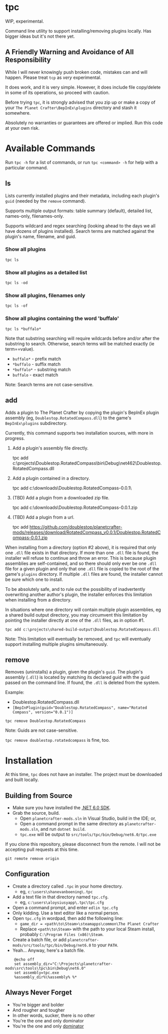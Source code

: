 # tpc

WIP, experimental.

Command line utility to support installing/removing plugins locally. Has bigger ideas but it's not there yet.

## A Friendly Warning and Avoidance of All Responsibility

While I will never knowingly push broken code, mistakes can and will happen. 
Please treat `tcp` as *very* experimental. 

It does work, and it is very simple. However, it does include file copy/delete in some of its operations,
so proceed with caution.

Before trying `tpc`, it is strongly advised that you zip up or make a copy of your
`The Planet Crafter\BepInEx\plugins` directory and stash it somewhere.

Absolutely no warranties or guarantees are offered or implied. Run this code at your own risk.

# Available Commands

Run `tpc -h` for a list of commands, or run `tpc <command> -h` for help with a particular command.

## ls

Lists currently installed plugins and their metadata, including each plugin's `guid` (needed by the `remove` command).

Supports multiple output formats: table summary (default), detailed list, names-only, filenames-only.

Supports wildcard and regex searching (looking ahead to the days we all have dozens of plugins installed). 
Search terms are matched against the plugin's name, filename, and guid. 

### Show all plugins

`tpc ls`

### Show all plugins as a detailed list

`tpc ls -od`

### Show all plugins, filenames only

`tpc ls -of`

### Show all plugins containing the word 'buffalo'

`tpc ls *buffalo*`

Note that substring searching will require wildcards before and/or after the substring to search.
Otherwise, search terms will be matched exactly (ie term==value).

* `buffalo*`  - prefix match
* `*buffalo`  - suffix match
* `*buffalo*` - substring match
* `buffalo`   - exact match

Note: Search terms are not case-sensitive.

## add
Adds a plugin to The Planet Crafter by copying the plugin's BepInEx plugin assembly (eg, `Doublestop.RotatedCompass.dll`)
to the game's `BepInEx\plugins` subdirectory. 

Currently, this command supports two installation sources, with more in progress.

1. Add a plugin's assembly file directly.

    tpc add c:\projects\Doublestop.RotatedCompass\bin\Debug\net462\Doublestop.RotatedCompass.dll

2. Add a plugin contained in a directory.

    tpc add c:\downloads\Doublestop.RotatedCompass-0.0.1\

3. (TBD) Add a plugin from a downloaded zip file.

    tpc add c:\downloads\Doublestop.RotatedCompass-0.0.1.zip

4. (TBD) Add a plugin from a url.

    tpc add https://github.com/doublestop/planetcrafter-mods/releases/download/RotatedCompass_v0.0.1/Doublestop.RotatedCompass-0.0.1.zip


When installing from a directory (option #2 above), it is required that only one `.dll` file exists in that directory.
If more than one `.dll` file is found, the installer will refuse to continue and throw an error. 
This is because plugin assemblies are self-contained, and so there should only ever be one `.dll` file for a given plugin 
and only that one `.dll` file is copied to the root of the game's `plugins` directory. If multiple `.dll` files are found,
the installer cannot be sure which one to install.

To be absolutely safe, and to rule out the possibility of inadvertently overwriting another author's plugin,
the installer enforces this limitation when installing from a directory.

In situations where one directory will contain multiple plugin assemblies, eg a shared build output directory,
you may circumvent this limitation by pointing the installer directly at one of the `.dll` files, as in option #1.

`tpc add c:\projects\shared-build-output\Doublestop.RotatedCompass.dll`

Note: This limitation will eventually be removed, and `tpc` will eventually support installing multiple plugins simultaneously.

## remove

Removes (uninstalls) a plugin, given the plugin's `guid`. The plugin's assembly (`.dll`) is located by
matching its declared guid with the guid passed on the command line. If found, the `.dll` is
deleted from the system. 

Example:
* Doublestop.RotatedCompass.dll
* `[BepInPlugin(guid="Doublestop.RotatedCompass", name="Rotated Compass", version="0.0.1")]`

`tpc remove Doublestop.RotatedCompass`

Note: Guids are not case-sensitive.

`tpc remove doublestop.rotatedcompass` is fine, too.

# Installation

At this time, `tpc` does not have an installer. The project must be downloaded and built locally.

## Building from Source
* Make sure you have installed the [.NET 6.0 SDK](https://dotnet.microsoft.com/en-us/download/dotnet/6.0).
* Grab the source, build.
  * Open `planetcrafter-mods.sln` in Visual Studio, build in the IDE; or,
  * Open a command prompt in the same directory as `planetcrafter-mods.sln`, and run `dotnet build`.
  * `tpc.exe` will be output to `src/tools/tpc/bin/Debug/net6.0/tpc.exe`

If you clone this repository, please disconnect from the remote. I will not be accepting pull requests at this time.

`git remote remove origin`

## Configuration
* Create a directory called `.tpc` in your home directory.
  * eg, `c:\users\shanevanboening\.tpc`
* Add a text file in that directory named `tpc.cfg`.
  * eg, `c:\users\aloysiusyapp\.tpc\tpc.cfg`
* Open a command prompt, and enter `edlin tpc.cfg`
* Only kidding. Use a text editor like a normal person.
* Open `tpc.cfg` in wordpad, then add the following line:
  * `game_dir = <path\to\Steam>\steamapps\common\The Planet Crafter`
  * Replace `<path\to\Steam>` with the path to your local Steam install, probably `C:\Program Files (x86)\Steam`.
* Create a batch file, or add `planetcrafter-mods/src/tools/tpc/bin/Debug/net6.0` to your `PATH`.
* Yeah... Anyway, here's a batch file.
```
    @echo off
    set assembly_dir="C:\Projects\planetcrafter-mods\src\tools\tpc\bin\Debug\net6.0"
    set assembly=tpc.exe
    %assembly_dir%\%assembly% %*
```

## Always Never Forget

* You're bigger and bolder
* And rougher and tougher
* In other words, sucker, there is no other
* You're the one and only dominator
* You're the one and only [dominator](https://www.youtube.com/watch?v=-dohzrXT09w)
